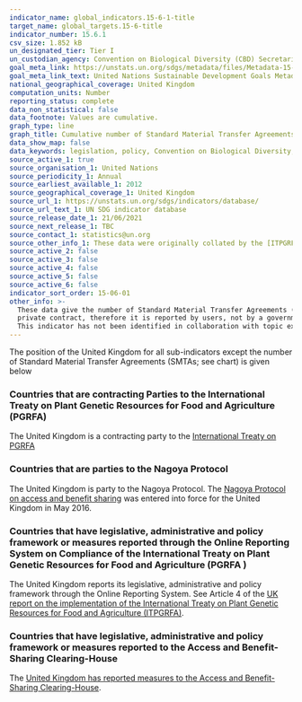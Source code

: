 ```yaml
---
indicator_name: global_indicators.15-6-1-title
target_name: global_targets.15-6-title
indicator_number: 15.6.1
csv_size: 1.852 kB
un_designated_tier: Tier I
un_custodian_agency: Convention on Biological Diversity (CBD) Secretariat
goal_meta_link: https://unstats.un.org/sdgs/metadata/files/Metadata-15-06-01.pdf
goal_meta_link_text: United Nations Sustainable Development Goals Metadata (PDF 215 KB)
national_geographical_coverage: United Kingdom
computation_units: Number
reporting_status: complete
data_non_statistical: false
data_footnote: Values are cumulative.
graph_type: line
graph_title: Cumulative number of Standard Material Transfer Agreements (SMTAs) transferring plant genetic resources for food and agriculture to the UK
data_show_map: false
data_keywords: legislation, policy, Convention on Biological Diversity, FAO 
source_active_1: true
source_organisation_1: United Nations
source_periodicity_1: Annual
source_earliest_available_1: 2012
source_geographical_coverage_1: United Kingdom
source_url_1: https://unstats.un.org/sdgs/indicators/database/
source_url_text_1: UN SDG indicator database
source_release_date_1: 21/06/2021
source_next_release_1: TBC
source_contact_1: statistics@un.org
source_other_info_1: These data were originally collated by the [ITPGRFA Secretariat](http://www.fao.org/plant-treaty/areas-of-work/compliance/compliance-reports/en/)
source_active_2: false
source_active_3: false
source_active_4: false
source_active_5: false
source_active_6: false
indicator_sort_order: 15-06-01
other_info: >-
  These data give the number of Standard Material Transfer Agreements (SMTAs) reported through the online system of the International Treaty (Easy-SMTA). The true number of SMTA issued (signed) could be higher, as some SMTAs signed may not be reported through the online system. SMTA is a
  private contract, therefore it is reported by users, not by a government focal point. Users also have a two-year period for reporting their SMTAs. Thus the number reported for a specific year may change during the following two years. Data follows the UN specification for this indicator.
  This indicator has not been identified in collaboration with topic experts.
---
```

The position of the United Kingdom for all sub-indicators except the number of Standard Material Transfer Agreements (SMTAs; see chart) is given below 
  
### Countries that are contracting Parties to the International Treaty on Plant Genetic Resources for Food and Agriculture (PGRFA)     
The United Kingdom is a contracting party to the [International Treaty on PGRFA](https://www.gov.uk/government/publications/ts-no212015-international-treaty-on-plant-genetic-resources-for-food-and-agriculture-adopted-by-the-thirty-first-session-of-the-fao-conference-in)
  
  
### Countries that are parties to the Nagoya Protocol   
 The United Kingdom is party to the Nagoya Protocol. The [Nagoya Protocol on access and benefit sharing](https://www.gov.uk/guidance/abs) was entered into force for the United Kingdom in May 2016.
   
   
### Countries that have legislative, administrative and policy framework or measures reported through the Online Reporting System on Compliance of the International Treaty on Plant Genetic Resources for Food and Agriculture (PGRFA )    
The United Kingdom reports its legislative, administrative and policy framework through the Online Reporting System. See Article 4 of the [UK report on the implementation of the International Treaty on Plant Genetic Resources for Food and Agriculture (ITPGRFA)](http://www.fao.org/plant-treaty/areas-of-work/compliance/compliance-reports/en/).
  
  
### Countries that have legislative, administrative and policy framework or measures reported to the Access and Benefit-Sharing Clearing-House      
The [United Kingdom has reported measures to the Access and Benefit-Sharing Clearing-House]( https://absch.cbd.int/countries/GB).
